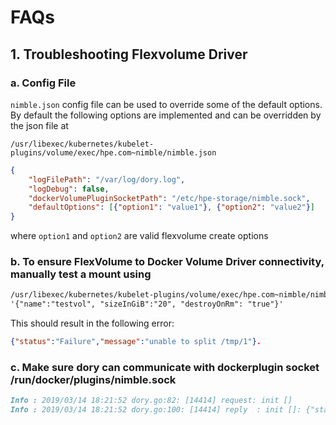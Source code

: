# FAQs

## 1. Troubleshooting Flexvolume Driver

### a. Config File

`nimble.json` config file can be used to override some of the default options.
By default the following options are implemented and can be overridden by the json file at

`/usr/libexec/kubernetes/kubelet-plugins/volume/exec/hpe.com~nimble/nimble.json`

```json
{
    "logFilePath": "/var/log/dory.log",
    "logDebug": false,
    "dockerVolumePluginSocketPath": "/etc/hpe-storage/nimble.sock",
    "defaultOptions": [{"option1": "value1"}, {"option2": "value2"}]
}
```

where `option1` and `option2` are valid flexvolume create options

### b. To ensure FlexVolume to Docker Volume Driver connectivity, manually test a mount using

```markdown
/usr/libexec/kubernetes/kubelet-plugins/volume/exec/hpe.com~nimble/nimble mount /tmp/1
'{"name":"testvol", "sizeInGiB":"20", "destroyOnRm": "true"}'
```

This should result in the following error:

```json
{"status":"Failure","message":"unable to split /tmp/1"}.
```

### c. Make sure dory can communicate with dockerplugin socket /run/docker/plugins/nimble.sock

```markdown
Info : 2019/03/14 18:21:52 dory.go:82: [14414] request: init []
Info : 2019/03/14 18:21:52 dory.go:100: [14414] reply  : init []: {"status":"Success","capabilities":{"attach":false}}
```
